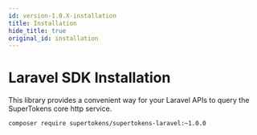 ```yaml
---
id: version-1.0.X-installation
title: Installation
hide_title: true
original_id: installation
---
```


# Laravel SDK Installation

This library provides a convenient way for your Laravel APIs to query the SuperTokens core http service.

```bash
composer require supertokens/supertokens-laravel:~1.0.0
```